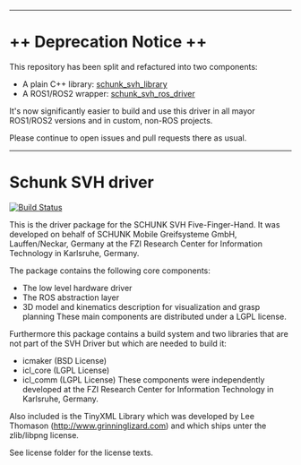 
---

# ++ Deprecation Notice ++

This repository has been split and refactured into two components:

- A plain C++ library: [schunk_svh_library](https://github.com/fzi-forschungszentrum-informatik/schunk_svh_library)
- A ROS1/ROS2 wrapper: [schunk_svh_ros_driver](https://github.com/fzi-forschungszentrum-informatik/schunk_svh_ros_driver)

It's now significantly easier to build and use this driver in all mayor ROS1/ROS2 versions and in custom, non-ROS projects.

Please continue to open issues and pull requests there as usual.

---

# Schunk SVH driver
[![Build Status](https://travis-ci.org/fzi-forschungszentrum-informatik/schunk_svh_driver.svg?branch=master)](https://travis-ci.org/fzi-forschungszentrum-informatik/schunk_svh_driver)


This is the driver package for the SCHUNK SVH Five-Finger-Hand.
It was developed on behalf of SCHUNK Mobile Greifsysteme GmbH, Lauffen/Neckar, Germany
at the FZI Research Center for Information Technology in Karlsruhe, Germany.

The package contains the following core components:
- The low level hardware driver
- The ROS abstraction layer
- 3D model and kinematics description for visualization and grasp planning
These main components are distributed under a LGPL license.

Furthermore this package contains a build system and two libraries that are not
part of the SVH Driver but which are needed to build it:
- icmaker  (BSD License)
- icl_core (LGPL License)
- icl_comm (LGPL License)
These components were independently developed at the
FZI Research Center for Information Technology in Karlsruhe, Germany.

Also included is the TinyXML Library which was developed by
Lee Thomason (http://www.grinninglizard.com)
and which ships unter the zlib/libpng license.


See license folder for the license texts.
